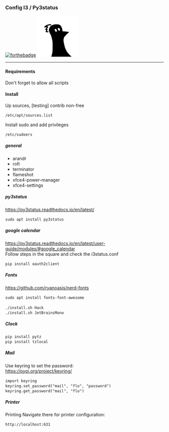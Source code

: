 ### Config I3 / Py3status

[![forthebadge](https://forthebadge.com/images/badges/built-with-love.svg)](https://forthebadge.com)
![Logo FLinguenheld](https://raw.githubusercontent.com/FLinguenheld/dotfiles/main/forelif.png "Pouet")

****
#### Requirements
Don't forget to allow all scripts

#### Install
Up sources, [testing] contrib non-free  

    /etc/apt/sources.list

Install sudo and add privileges  

    /etc/sudoers

##### general
- arandr  
- rofi  
- terminator  
- flameshot  
- xfce4-power-manager  
- xfce4-settings  

##### py3status
https://py3status.readthedocs.io/en/latest/  

    sudo apt install py3status

##### google calendar
https://py3status.readthedocs.io/en/latest/user-guide/modules/#google_calendar  
Follow steps in the square and check the i3status.conf  

    pip install oauth2client

##### Fonts
https://github.com/ryanoasis/nerd-fonts  

    sudo apt install fonts-font-awesome

    ./install.sh Hack
    ./install.sh JetBrainsMono

##### Clock
    pip install pytz
    pip install tzlocal

##### Mail
Use keyring to set the password:  
https://pypi.org/project/keyring/  

    import keyring  
    keyring.set_password("mail", "flo", "password")  
    keyring.get_password("mail", "flo")  

##### Printer
Printing Navigate there for printer configuration:  

    http://localhost:631
